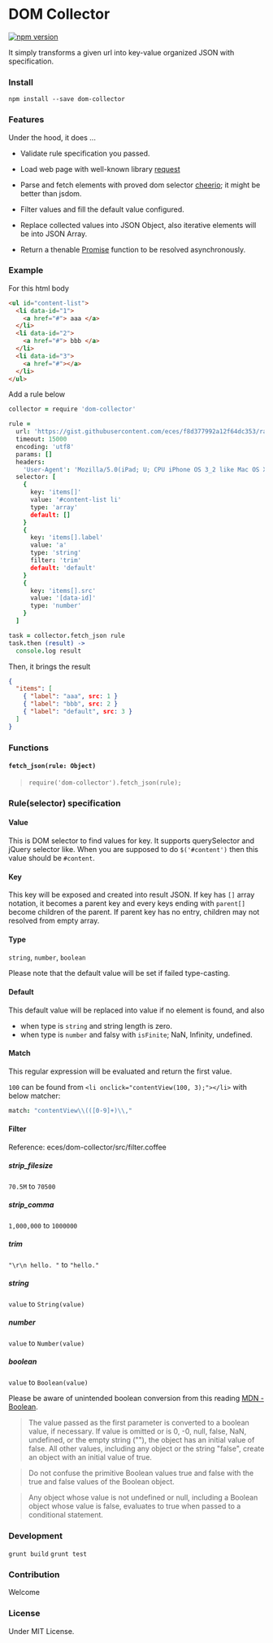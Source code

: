 # DOM Collector

[![npm version](https://badge.fury.io/js/dom-collector.svg)](http://badge.fury.io/js/dom-collector)

It simply transforms a given url into key-value organized JSON with specification.


### Install

`npm install --save dom-collector`

### Features

Under the hood, it does ...

- Validate rule specification you passed.

- Load web page with well-known library [request](https://github.com/request/request)

- Parse and fetch elements with proved dom selector [cheerio](https://github.com/cheeriojs/cheerio); it might be better than jsdom.

- Filter values and fill the default value configured.

- Replace collected values into JSON Object, also iterative elements will be into JSON Array.

- Return a thenable [Promise](https://github.com/petkaantonov/bluebird) function to be resolved asynchronously.

### Example

For this html body

```html
<ul id="content-list">
  <li data-id="1">
    <a href="#"> aaa </a>
  </li>
  <li data-id="2">
    <a href="#"> bbb </a>
  </li>
  <li data-id="3">
    <a href="#"></a>
  </li>
</ul>
```

Add a rule below

```coffee
collector = require 'dom-collector'

rule =
  url: 'https://gist.githubusercontent.com/eces/f8d377992a12f64dc353/raw/75fd1607925e12bb82fdc7890514a3899781531d/test-01.html'
  timeout: 15000
  encoding: 'utf8'
  params: []
  headers: 
    'User-Agent': 'Mozilla/5.0(iPad; U; CPU iPhone OS 3_2 like Mac OS X; en-us) AppleWebKit/531.21.10 (KHTML, like Gecko) Version/4.0.4 Mobile/7B314 Safari/531.21.10'
  selector: [
    {
      key: 'items[]'
      value: '#content-list li'
      type: 'array'
      default: []
    }
    {
      key: 'items[].label'
      value: 'a'
      type: 'string'
      filter: 'trim'
      default: 'default'
    }
    {
      key: 'items[].src'
      value: '[data-id]'
      type: 'number'
    }
  ]

task = collector.fetch_json rule
task.then (result) ->
  console.log result
```

Then, it brings the result

```json
{
  "items": [ 
    { "label": "aaa", src: 1 }
    { "label": "bbb", src: 2 }
    { "label": "default", src: 3 }
  ]
}
```

### Functions

#### `fetch_json(rule: Object)`

> ```
> require('dom-collector').fetch_json(rule);
> ```

### Rule(selector) specification

#### Value

This is DOM selector to find values for key. It supports querySelector and jQuery selector like. When you are supposed to do `$('#content')` then this value should be `#content`.

#### Key

This key will be exposed and created into result JSON. If key has `[]` array notation, it becomes a parent key and every keys ending with `parent[]` become children of the parent. If parent key has no entry, children may not resolved from empty array.

#### Type

`string`, `number`, `boolean`

Please note that the default value will be set if failed type-casting.

#### Default

This default value will be replaced into value if no element is found, and also

  - when type is `string` and string length is zero.
  - when type is `number` and falsy with `isFinite`; NaN, Infinity, undefined.

#### Match

This regular expression will be evaluated and return the first value.

`100` can be found from `<li onclick="contentView(100, 3);"></li>` with below matcher:

```coffee
match: "contentView\\(([0-9]+)\\,"
```


#### Filter

Reference: eces/dom-collector/src/filter.coffee

##### strip_filesize

`70.5M` to `70500`
 
##### strip_comma

`1,000,000` to `1000000`

##### trim

`"\r\n hello. "` to `"hello."`

##### string

`value` to `String(value)`

##### number

`value` to `Number(value)`

##### boolean

`value` to `Boolean(value)`

Please be aware of unintended boolean conversion from this reading [MDN - Boolean](https://developer.mozilla.org/en-US/docs/Web/JavaScript/Reference/Global_Objects/Boolean).

> The value passed as the first parameter is converted to a boolean value, if necessary. If value is omitted or is 0, -0, null, false, NaN, undefined, or the empty string (""), the object has an initial value of false. All other values, including any object or the string "false", create an object with an initial value of true.

> Do not confuse the primitive Boolean values true and false with the true and false values of the Boolean object.

> Any object whose value is not undefined or null, including a Boolean object whose value is false, evaluates to true when passed to a conditional statement.

### Development

`grunt build`
`grunt test`

### Contribution

Welcome


### License

Under MIT License.